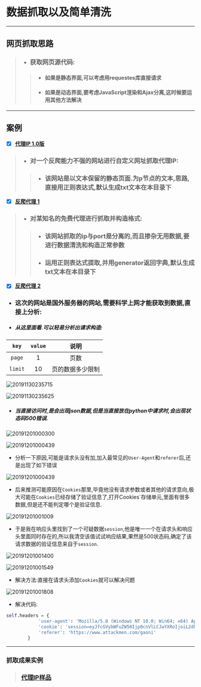 # 数据抓取以及简单清洗

--------------

## 网页抓取思路

>* ### **获取网页源代码**:
>>* #### 如果是静态界面,可以考虑用requestes库直接请求
>>* #### 如果是动态界面,要考虑JavaScript渲染和Ajax分离,这时候要运用其他方法解决 

----
## 案例

- [x] **[代理IP 1.0版](https://github.com/hfg123/Spider_crawler/blob/master/Html_parse/Get_proxies.py)**

>* ###  **对一个反爬能力不强的网站进行自定义网址抓取代理IP**:
>>* ### 该网站是以文本保留的静态页面.为p节点的文本,思路,直接用正则表达式,默认生成txt文本在本目录下



- [x] **[反爬代理 1](https://github.com/hfg123/Spider_crawler/blob/master/Html_parse/%E8%A5%BF%E5%88%BAip.py)**

>* ### **对某知名的免费代理进行抓取并构造格式**:
>>* ### 该网站抓取的ip与port是分离的,而且掺杂无用数据,要进行数据清洗和构造正常参数
>>* ### 运用正则表达式提取,并用generator返回字典,默认生成txt文本在本目录下

- [x] **[反爬代理 2](https://github.com/hfg123/Spider_crawler/blob/master/Html_parse/proxies.py)**

- ### 这次的网站是国外服务器的网站,需要科学上网才能获取到数据,直接上分析:

- ##### 从这里面看.可以轻易分析出请求构造:

|`key`|`value`|说明|
|:---:|:---:|:---:|
|`page`|1|页数|
|`limit`|10|页的数据多少限制|

![20191130235715](https://upload.cc/i1/2019/11/30/JDSP7z.jpg)

![20191130235625](https://upload.cc/i1/2019/11/30/auTmc9.jpg)


- ##### 当直接访问时,是会出现json数据,但是当直接放在python中请求时,会出现状态码500错误.

![20191201000300](https://upload.cc/i1/2019/12/01/prJGXb.jpg)

![20191201000439](https://upload.cc/i1/2019/12/01/imguNa.jpg)

- 分析一下原因,可能是请求头没有加,加入最常见的`User-Agent`和`referer`后,还是出现了如下错误

![20191201000439](https://upload.cc/i1/2019/12/01/imguNa.jpg)

- 后来推测可能原因在`Cookies`那里,毕竟他没有请求参数或者其他的请求意向,极大可能在`Cookies`已经存储了验证信息了,打开Cookies`存储单元,里面有很多数据,但是还不能判定哪个是验证信息.

![20191201001009](https://upload.cc/i1/2019/12/01/xhDEpa.jpg)

- 于是我在响应头里找到了一个可疑数据`session`,他是唯一一个在请求头和响应头里面同时存在的,所以我清空该值试试响应结果,果然是500状态码,确定了该请求数据的验证信息来自于`session`.

![20191201001400](https://upload.cc/i1/2019/12/01/r1B2Nu.jpg)

![20191201001549](https://upload.cc/i1/2019/12/01/t7WKdF.jpg)

- 解决方法:直接在请求头添加`Cookies`就可以解决问题

![20191201001808](https://upload.cc/i1/2019/12/01/UwigIa.jpg)

- 解决代码:
```Python
self.headers = {
            'user-agent': 'Mozilla/5.0 (Windows NT 10.0; Win64; x64) AppleWebKit/537.36 (KHTML, like Gecko) Chrome/78.0.3904.108 Safari/537.36',
            'cookie': 'session=eyJfcGVybWFuZW50Ijp0cnVlLCJwYXRoIjoiL2dhb25pIn0.EMK4Jw.SVpjwvOHNYGzsnNj72LceRTBVa4',
            'referer': 'https://www.attackmen.com/gaoni'
        }
```


-----



### 抓取成果实例

> ### [代理IP样品](https://github.com/hfg123/Spider_crawler/blob/master/Html_parse/ip_%E8%A5%BF%E5%88%BA.txt)
